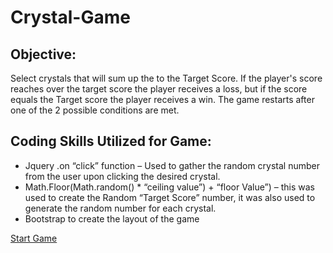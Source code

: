 # Crystal-Game
## Objective:
Select crystals that will sum up the to the Target Score.  If the player's score reaches over the target score the player receives a loss, but if the score equals the Target score the player receives a win.  The game restarts after one of the 2 possible conditions are met.  
## Coding Skills Utilized for Game:
- Jquery .on “click” function – Used to gather the random crystal number from the user upon clicking the desired crystal.
- Math.Floor(Math.random() * “ceiling value”) + “floor Value”) – this was used to create the Random “Target Score” number, it was also used 
to generate the random number for each crystal.
- Bootstrap to create the layout of the game

[Start Game](https://jasonharris06.github.io/Crystal-Game/)






